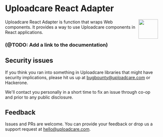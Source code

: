 # Uploadcare React Adapter

<a href="https://uploadcare.com/?utm_source=github&utm_campaign=uploadcare-js-api-clients">
    <img align="right" width="64" height="64"
      src="https://ucarecdn.com/edfdf045-34c0-4087-bbdd-e3834921f890/userpiccircletransparent.svg"
      alt="">
</a>

Uploadcare React Adapter is function that wraps Web components. It provides a way to use Uploadcare components in React
applications.

### (@TODO: Add a link to the documentation)

## Security issues

If you think you ran into something in Uploadcare libraries that might have
security implications, please hit us up at
[bugbounty@uploadcare.com][uc-email-bounty] or Hackerone.

We'll contact you personally in a short time to fix an issue through co-op and
prior to any public disclosure.

## Feedback

Issues and PRs are welcome. You can provide your feedback or drop us a support
request at [hello@uploadcare.com][uc-email-hello].

[uc-email-bounty]: mailto:bugbounty@uploadcare.com

[uc-email-hello]: mailto:hello@uploadcare.com

[badge-stack-img]: https://img.shields.io/badge/tech-stack-0690fa.svg?style=flat

[badge-stack-url]: https://stackshare.io/uploadcare/stacks/


[uc-docs-metadata]: https://uploadcare.com/api-refs/rest-api/v0.7.0/#tag/File-Metadata
